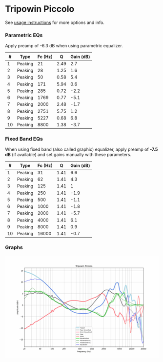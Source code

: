 # Tripowin Piccolo
See [usage instructions](https://github.com/jaakkopasanen/AutoEq#usage) for more options and info.

### Parametric EQs
Apply preamp of -6.3 dB when using parametric equalizer.

|   # | Type    |   Fc (Hz) |    Q |   Gain (dB) |
|-----|---------|-----------|------|-------------|
|   1 | Peaking |        21 | 2.49 |         2.7 |
|   2 | Peaking |        28 | 1.25 |         1.6 |
|   3 | Peaking |        50 | 0.58 |         5.4 |
|   4 | Peaking |       171 | 5.94 |         0.6 |
|   5 | Peaking |       285 | 0.72 |        -2.2 |
|   6 | Peaking |      1769 | 0.77 |        -5.1 |
|   7 | Peaking |      2000 | 2.48 |        -1.7 |
|   8 | Peaking |      2751 | 5.75 |         1.2 |
|   9 | Peaking |      5227 | 0.68 |         6.8 |
|  10 | Peaking |      8800 | 1.38 |        -3.7 |

### Fixed Band EQs
When using fixed band (also called graphic) equalizer, apply preamp of **-7.5 dB** (if available) and set gains manually with these parameters.

|   # | Type    |   Fc (Hz) |    Q |   Gain (dB) |
|-----|---------|-----------|------|-------------|
|   1 | Peaking |        31 | 1.41 |         6.6 |
|   2 | Peaking |        62 | 1.41 |         4.3 |
|   3 | Peaking |       125 | 1.41 |         1   |
|   4 | Peaking |       250 | 1.41 |        -1.9 |
|   5 | Peaking |       500 | 1.41 |        -1.1 |
|   6 | Peaking |      1000 | 1.41 |        -1.8 |
|   7 | Peaking |      2000 | 1.41 |        -5.7 |
|   8 | Peaking |      4000 | 1.41 |         6.1 |
|   9 | Peaking |      8000 | 1.41 |         0.9 |
|  10 | Peaking |     16000 | 1.41 |        -0.7 |

### Graphs
![](./Tripowin%20Piccolo.png)

